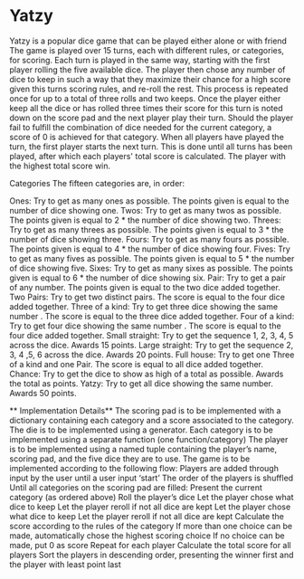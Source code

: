 # Yatzy
Yatzy is a popular dice game that can be played either alone or with friend
The game is played over 15 turns, each with different rules, or categories, for scoring. Each turn is played in the same way, starting with the first player rolling the five available dice. The player then chose any number of dice to keep in such a way that they maximize their chance for a high score given this turns scoring rules, and re-roll the rest. This process is repeated once for up to a total of three rolls and two keeps. Once the player either keep all the dice or has rolled three times their score for this turn is noted down on the score pad and the next player play their turn. Should the player fail to fulfill the combination of dice needed for the current category, a score of 0 is achieved for that category. When all players have played the turn, the first player starts the next turn. This is done until all turns has been played, after which each players' total score is calculated. The player with the highest total score win.

Categories
The fifteen categories are, in order:

Ones: Try to get as many ones as possible. The points given is equal to the number of dice showing one.
Twos: Try to get as many twos as possible. The points given is equal to 2 * the number of dice showing two.
Threes: Try to get as many threes as possible. The points given is equal to 3 * the number of dice showing three.
Fours: Try to get as many fours as possible. The points given is equal to 4 * the number of dice showing four.
Fives: Try to get as many fives as possible. The points given is equal to 5 * the number of dice showing five.
Sixes: Try to get as many sixes as possible. The points given is equal to 6 * the number of dice showing six.
Pair: Try to get a pair of any number. The points given is equal to the two dice added together.
Two Pairs: Try to get two distinct pairs. The score is equal to the four dice added together.
Three of a kind: Try to get three dice showing the same number . The score is equal to the three dice added together.
Four of a kind: Try to get four dice showing the same number . The score is equal to the four dice added together.
Small straight: Try to get the sequence 1, 2, 3, 4, 5 across the dice. Awards 15 points.
Large straight: Try to get the sequence 2, 3, 4 ,5, 6 across the dice. Awards 20 points.
Full house: Try to get one Three of a kind and one Pair. The score is equal to all dice added together.
Chance: Try to get the dice to show as high of a total as possible. Awards the total as points.
Yatzy: Try to get all dice showing the same number. Awards 50 points.

**
Implementation Details**
The scoring pad is to be implemented with a dictionary containing each category and a score associated to the category.
The die is to be implemented using a generator.
Each category is to be implemented using a separate function (one function/category)
The player is to be implemented using a named tuple containing the player’s name, scoring pad, and the five dice they are to use.
The game is to be implemented according to the following flow:
Players are added through input by the user until a user input ‘start’
The order of the players is shuffled
Until all categories on the scoring pad are filled:
Present the current category (as ordered above)
Roll the player’s dice
Let the player chose what dice to keep
Let the player reroll if not all dice are kept
Let the player chose what dice to keep
Let the player reroll if not all dice are kept
Calculate the score according to the rules of the category
If more than one choice can be made, automatically chose the highest scoring choice
If no choice can be made, put 0 as score
Repeat for each player
Calculate the total score for all players
Sort the players in descending order, presenting the winner first and the player with least point last

